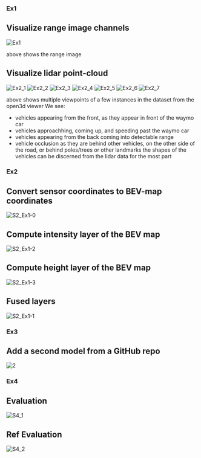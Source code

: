 ### Ex1

## Visualize range image channels
![Ex1](https://user-images.githubusercontent.com/23568809/157844841-6b057676-2b4a-4274-a26b-42a089e315d5.png)

above shows the range image

## Visualize lidar point-cloud
![Ex2_1](https://user-images.githubusercontent.com/23568809/157844950-f1353497-c9c9-4541-b612-d7620148d14d.png)
![Ex2_2](https://user-images.githubusercontent.com/23568809/157844952-1f10f7f5-d57a-4866-8579-ad6cd247c019.png)
![Ex2_3](https://user-images.githubusercontent.com/23568809/157844955-dd14a270-d127-4b90-9838-56ecb1831159.png)
![Ex2_4](https://user-images.githubusercontent.com/23568809/157844957-05476d7b-f81d-4b73-b5da-23bc8efeb2ae.png)
![Ex2_5](https://user-images.githubusercontent.com/23568809/157844958-db5eb0d2-6043-4d5f-8fdc-c1e0ddc6bbd7.png)
![Ex2_6](https://user-images.githubusercontent.com/23568809/157844959-8fb57ccd-cdf1-4df4-9678-5deee83c394d.png)
![Ex2_7](https://user-images.githubusercontent.com/23568809/157844960-04b6ecad-1cc8-4d0c-99f1-f17dd6b451b7.png)

above shows multiple viewpoints of a few instances in the dataset from the open3d viewer
We see:
- vehicles appearing from the front, as they appear in front of the waymo car 
- vehicles approachhing, coming up, and speeding past the waymo car
- vehicles appearing from the back coming into detectable range
- vehicle occlusion as they are behind other vehicles, on the other side of the road, or behind poles/trees or other landmarks
the shapes of the vehicles can be discerned from the lidar data for the most part

### Ex2

## Convert sensor coordinates to BEV-map coordinates
![S2_Ex1-0](https://user-images.githubusercontent.com/23568809/157857806-558a66ad-534c-4bcb-a368-a1d0a3cbbbf2.png)

## Compute intensity layer of the BEV map
![S2_Ex1-2](https://user-images.githubusercontent.com/23568809/157857891-833bdcfa-9a9a-4722-b5fe-9a76d389d0ce.png)

## Compute height layer of the BEV map
![S2_Ex1-3](https://user-images.githubusercontent.com/23568809/157857900-958bb2a4-ede3-4df4-9251-0ebbe0909b51.png)

## Fused layers
![S2_Ex1-1](https://user-images.githubusercontent.com/23568809/157858111-0c4e43ed-4a34-440f-889b-dd901d71da0c.png)


### Ex3

## Add a second model from a GitHub repo
![2](https://user-images.githubusercontent.com/23568809/157858039-78f7711e-d4bc-4d1f-a5fd-a062ae67cbd1.png)

### Ex4

## Evaluation
![S4_1](https://user-images.githubusercontent.com/23568809/157863378-8e4eb0aa-1cff-4fff-b21d-38b9fd0eb640.png)
## Ref Evaluation
![S4_2](https://user-images.githubusercontent.com/23568809/157863342-ef0bd1c0-c298-46f8-aa85-daa89210359c.png)
